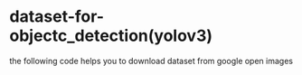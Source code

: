 # dataset-for-objectc_detection(yolov3)
the following code helps you to download dataset from google open images 
